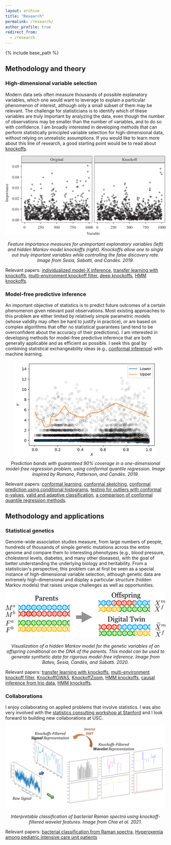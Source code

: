 ```yaml
---
layout: archive
title: "Research"
permalink: /research/
author_profile: true
redirect_from:
  - /research
---
```


{% include base_path %}


## Methodology and theory

### High-dimensional variable selection

Modern data sets often measure thousands of possible explanatory variables, which one would want to leverage to explain a particular phenomenon of interest, although only a small subset of them may be relevant. The challenge for statisticians is to identify which of these variables are truly important by analyzing the data, even though the number of observations may be smaller than the number of variables, and to do so with confidence.
I am broadly interested in developing methods that can perform statistically principled variable selection for high-dimensional data, without relying on unrealistic assumptions. If you would like to learn more about this line of research, a good starting point would be to read about [knockoffs](https://web.stanford.edu/group/candes/knockoffs/).

<p align="center">
  <img src="/images/feature_importance.png" width="600"><br><br>
  <em>Feature importance measures for unimportant explanatory variables (left) and hidden Markov model knockoffs (right). Knockoffs allow one to single out truly important variables while controlling the false discovery rate. Image from Sesia, Sabatti, and Candès. 2019.</em>
</p>

Relevant papers: [individualized model-X inference](/publication/2022-i-modelx), [transfer learning with knockoffs](/publication/2021-transfer), [multi-environment knockoff filter](/publication/2021-mekf), [deep knockoffs](/publication/2019-deep-knockoffs), [HMM knockoffs](/publication/2019-hmm-knockoffs).

### Model-free predictive inference

An important objective of statistics is to predict future outcomes of a certain phenomenon given relevant past observations. 
Most existing approaches to this problem are either limited by relatively simple parametric models (whose validity may often be hard to justify in practice), or are based on complex algorithms that offer no statistical guarantees (and tend to be overconfident about the accuracy of their predictions).
I am interested in developing methods for model-free predictive inference that are both generally applicable and as efficient as possible. I seek this goal by combining statistical exchangeability ideas (e.g., [conformal inference](http://jmlr.csail.mit.edu/papers/volume9/shafer08a/shafer08a.pdf)) with machine learning.

<p align="center">
  <img src="/images/cqr.png" width="450"><br>
  <em>Prediction bands with guaranteed 90% coverage in a one-dimensional model-free regression problem, using conformal quantile regression. Image inspired by Romano, Patterson, and Candès. 2019.</em>
</p>

Relevant papers: [conformal learning](/publication/2022-conf-learn), [conformal sketching](/publication/2022-conf-sketch), [conformal prediction using conditional histograms](/publication/2021-chr), [testing for outliers with conformal p-values](/publication/2021-mot), [valid and adaptive classification](/publication/2020-classification), [a comparison of conformal quantile regression methods](/publication/2020-comparison-conformal).

## Methodology and applications

### Statistical genetics

Genome-wide association studies measure, from large numbers of people, hundreds of thousands of simple genetic mutations across the entire genome and compare them to interesting phenotypes (e.g., blood pressure, cholesterol levels, diabetes, and many other diseases), with the goal of better understanding the underlying biology and heritability.
From a statistician's perspective, this problem can at first be seen as a special instance of high-dimensional variable selection, although genetic data are extremely high-dimensional and display a particular structure (hidden Markov models) that raises unique challenges as well as opportunities.

<p align="center">
  <img src="/images/digital_twin.png" width="600"><br><br>
  <em>Visualization of a hidden Markov model for the genetic variables of an offspring conditional on the DNA of the parents. This model can be used to generate synthetic data for rigorous model-free inference. Image from Bates, Sesia, Candès, and Sabatti. 2020.</em>
</p>

Relevant papers: [transfer learning with knockoffs](/publication/2021-transfer), [multi-environment knockoff filter](/publication/2021-mekf), [KnockoffGWAS](/publication/2020-knockoffgwas), [KnockoffZoom](/publication/2020-knockoffzoom), [HMM knockoffs](/publication/2019-hmm-knockoffs), [causal inference from trio data](/publication/2020-trio-studies), [HMM knockoffs](/publication/2019-hmm-knockoffs).

### Collaborations

I enjoy collaborating on applied problems that involve statistics. 
I was also very involved with the [statistics consulting workshop at Stanford](https://statistics.stanford.edu/resources/consulting) and I look forward to building new collaborations at USC.

<p align="center">
  <img src="/images/knockoff_wavelets.png" width="500"><br><br>
  <em>Interpretable classification of bacterial Raman spectra using knockoff-filtered wavelet features. Image from Chia et al. 2021.</em>
</p>


Relevant papers: [bacterial classification from Raman spectra](/publication/2021-raman), [Hyperoxemia among pediatric intensive care unit patients](/publication/2021-hyperoxemia)
